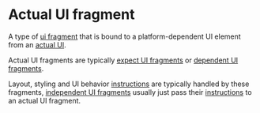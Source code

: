 # Actual UI fragment

A type of [ui fragment](def://) that is bound to a platform-dependent UI element
from an [actual UI](def://).

Actual UI fragments are typically [expect UI fragments](def://) or [dependent UI fragments](def://).

Layout, styling and UI behavior [instructions](def://) are typically handled by these fragments,
[independent UI fragments](def://) usually just pass their [instructions](def://) to an
actual UI fragment.
